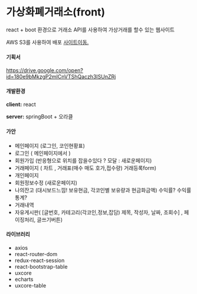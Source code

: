 # 가상화폐거래소(front) #

react + boot 환경으로 거래소 API를 사용하여 가상거래를 할수 있는 웹사이트

AWS S3를 사용하여 배포 
[사이트이동.](http://simulated-investment.s3-website.ap-northeast-2.amazonaws.com/)


#### 기획서 ####
https://drive.google.com/open?id=180e9bMkzgP2mICnVTShQaczh3ISUnZRj

#### 개발환경 ####
**client:**  react

**server:**  springBoot + 오라클



#### 가안 ####

+ 메인페이지 (로그인, 코인현황표)
+ 로그인 ( 메인페이지에서 )
+ 회원가입 (반응형으로 위치를 잡을수있다 ? 모달 : 새로운페이지)
+ 거래페이지 ( 차트 , 거래표(매수 매도 호가,접수량) 거래등록form)
+ 개인페이지
+ 회원정보수정 (새로운페이지)
+ 나의잔고 (대시보드느낌! 보유현금, 각코인별 보유량과 현금화금액) 수익률?
수익률통계?
+ 거래내역
+ 자유게시판( [글번호, 카테고리(각코인,정보,잡담) 제목, 작성자, 날짜, 조회수] ,
페이징처리, 글쓰기버튼)

#### 라이브러리  ####
+ axios
+ react-router-dom
+ redux-react-session
+ react-bootstrap-table
+ uxcore
+ echarts
+ uxcore-table